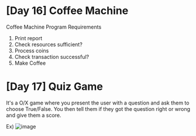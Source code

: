 # [Day 16] Coffee Machine
Coffee Machine Program Requirements
1. Print report
2. Check resources sufficient?
3. Process coins
4. Check transaction successful?
5. Make Coffee

# [Day 17] Quiz Game

It's a O/X game where you present the user with a question and ask them to choose True/False.
You then tell them if they got the question right or wrong and give them a score.

Ex)
![image](https://github.com/seongmooklim/Python_Projects/assets/159662590/1bd65163-abc5-4021-a595-4e83e7c51ccf)



